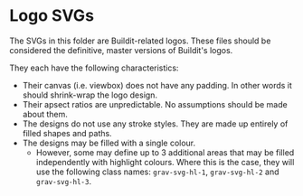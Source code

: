 # Logo SVGs

The SVGs in this folder are Buildit-related logos. These files should be considered the definitive, master versions of Buildit's logos.

They each have the following characteristics:

* Their canvas (i.e. viewbox) does not have any padding. In other words it should shrink-wrap the logo design.
* Their apsect ratios are unpredictable. No assumptions should be made about them.
* The designs do not use any stroke styles. They are made up entirely of filled shapes and paths.
* The designs may be filled with a single colour.
    * However, some may define up to 3 additional areas that may be filled independently with highlight colours. Where this is the case, they will use the following class names: `grav-svg-hl-1`,  `grav-svg-hl-2` and  `grav-svg-hl-3`.
